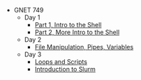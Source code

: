 * GNET 749
  * Day 1
    * [Part 1, Intro to the Shell](https://joiry.github.io/HSL_Carp/Shell_Intro_01)
    * [Part 2, More Intro to the Shell](https://joiry.github.io/HSL_Carp/Shell_Intro_02)
  * Day 2
    * [File Manipulation, Pipes, Variables](https://joiry.github.io/HSL_Carp/work_pipes_vars)
  * Day 3
    * [Loops and Scripts](https://joiry.github.io/HSL_Carp/loop_script_05)
    * [Introduction to Slurm](https://joiry.github.io/HSL_Carp/slurm)
